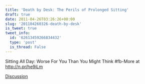 ```yaml
---
title: 'Death by Desk: The Perils of Prolonged Sitting'
draft: true
date: 2011-04-26T03:26:26+00:00
slug: '201104260326-death-by-desk'
is_tweet: true
tweet_info:
  id: '62613459266834432'
  type: 'post'
  is_thread: False
---
```




Sitting All Day: Worse For You Than You Might Think #fb-More at http://n.pr/he9iLm

[Discussion](https://x.com/sytelus/status/62613459266834432)
